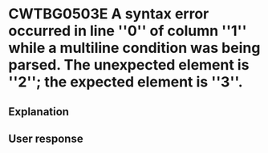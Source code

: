# CWTBG0503E A syntax error occurred in line ''0'' of column ''1'' while a multiline condition was being parsed. The unexpected element is ''2''; the expected element is ''3''.

## Explanation

## User response